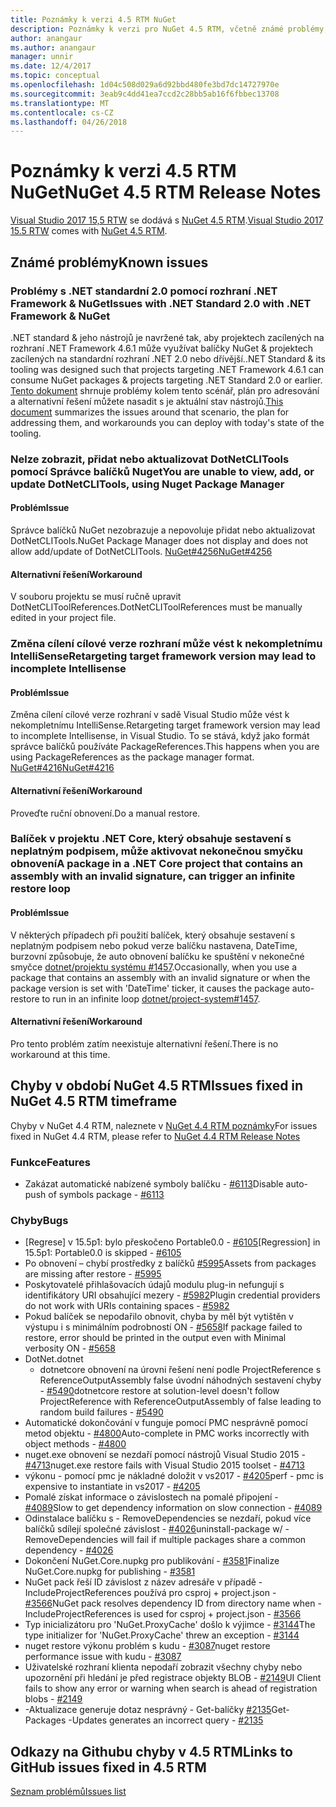 ```yaml
---
title: Poznámky k verzi 4.5 RTM NuGet
description: Poznámky k verzi pro NuGet 4.5 RTM, včetně známé problémy, opravy chyb, přidaných funkcí a chcete.
author: anangaur
ms.author: anangaur
manager: unnir
ms.date: 12/4/2017
ms.topic: conceptual
ms.openlocfilehash: 1d04c508d029a6d92bbd480fe3bd7dc14727970e
ms.sourcegitcommit: 3eab9c4dd41ea7ccd2c28bb5ab16f6fbbec13708
ms.translationtype: MT
ms.contentlocale: cs-CZ
ms.lasthandoff: 04/26/2018
---
```

# <a name="nuget-45-rtm-release-notes"></a><span data-ttu-id="3241d-103">Poznámky k verzi 4.5 RTM NuGet</span><span class="sxs-lookup"><span data-stu-id="3241d-103">NuGet 4.5 RTM Release Notes</span></span>

<span data-ttu-id="3241d-104">[Visual Studio 2017 15,5 RTW](https://www.visualstudio.com/news/releasenotes/vs2017-relnotes) se dodává s [NuGet 4.5 RTM](https://dist.nuget.org/win-x86-commandline/v4.5.0/nuget.exe).</span><span class="sxs-lookup"><span data-stu-id="3241d-104">[Visual Studio 2017 15.5 RTW](https://www.visualstudio.com/news/releasenotes/vs2017-relnotes) comes with [NuGet 4.5 RTM](https://dist.nuget.org/win-x86-commandline/v4.5.0/nuget.exe).</span></span>

## <a name="known-issues"></a><span data-ttu-id="3241d-105">Známé problémy</span><span class="sxs-lookup"><span data-stu-id="3241d-105">Known issues</span></span>

### <a name="issues-with-net-standard-20-with-net-framework--nuget"></a><span data-ttu-id="3241d-106">Problémy s .NET standardní 2.0 pomocí rozhraní .NET Framework & NuGet</span><span class="sxs-lookup"><span data-stu-id="3241d-106">Issues with .NET Standard 2.0 with .NET Framework & NuGet</span></span> 

<span data-ttu-id="3241d-107">.NET standard & jeho nástrojů je navržené tak, aby projektech zacílených na rozhraní .NET Framework 4.6.1 může využívat balíčky NuGet & projektech zacílených na standardní rozhraní .NET 2.0 nebo dřívější.</span><span class="sxs-lookup"><span data-stu-id="3241d-107">.NET Standard & its tooling was designed such that projects targeting .NET Framework 4.6.1 can consume NuGet packages & projects targeting .NET Standard 2.0 or earlier.</span></span> <span data-ttu-id="3241d-108">[Tento dokument](https://github.com/dotnet/standard/issues/481) shrnuje problémy kolem tento scénář, plán pro adresování a alternativní řešení můžete nasadit s je aktuální stav nástrojů.</span><span class="sxs-lookup"><span data-stu-id="3241d-108">[This document](https://github.com/dotnet/standard/issues/481) summarizes the issues around that scenario, the plan for addressing them, and workarounds you can deploy with today's state of the tooling.</span></span>

### <a name="you-are-unable-to-view-add-or-update-dotnetclitools-using-nuget-package-manager"></a><span data-ttu-id="3241d-109">Nelze zobrazit, přidat nebo aktualizovat DotNetCLITools pomocí Správce balíčků Nuget</span><span class="sxs-lookup"><span data-stu-id="3241d-109">You are unable to view, add, or update DotNetCLITools, using Nuget Package Manager</span></span>

#### <a name="issue"></a><span data-ttu-id="3241d-110">Problém</span><span class="sxs-lookup"><span data-stu-id="3241d-110">Issue</span></span>

<span data-ttu-id="3241d-111">Správce balíčků NuGet nezobrazuje a nepovoluje přidat nebo aktualizovat DotNetCLITools.</span><span class="sxs-lookup"><span data-stu-id="3241d-111">NuGet Package Manager does not display and does not allow add/update of DotNetCLITools.</span></span> [<span data-ttu-id="3241d-112">NuGet#4256</span><span class="sxs-lookup"><span data-stu-id="3241d-112">NuGet#4256</span></span>](https://github.com/NuGet/Home/issues/4256)

#### <a name="workaround"></a><span data-ttu-id="3241d-113">Alternativní řešení</span><span class="sxs-lookup"><span data-stu-id="3241d-113">Workaround</span></span>

<span data-ttu-id="3241d-114">V souboru projektu se musí ručně upravit DotNetCLIToolReferences.</span><span class="sxs-lookup"><span data-stu-id="3241d-114">DotNetCLIToolReferences must be manually edited in your project file.</span></span>

### <a name="retargeting-target-framework-version-may-lead-to-incomplete-intellisense"></a><span data-ttu-id="3241d-115">Změna cílení cílové verze rozhraní může vést k nekompletnímu IntelliSense</span><span class="sxs-lookup"><span data-stu-id="3241d-115">Retargeting target framework version may lead to incomplete Intellisense</span></span>

#### <a name="issue"></a><span data-ttu-id="3241d-116">Problém</span><span class="sxs-lookup"><span data-stu-id="3241d-116">Issue</span></span>

<span data-ttu-id="3241d-117">Změna cílení cílové verze rozhraní v sadě Visual Studio může vést k nekompletnímu IntelliSense.</span><span class="sxs-lookup"><span data-stu-id="3241d-117">Retargeting target framework version may lead to incomplete Intellisense, in Visual Studio.</span></span> <span data-ttu-id="3241d-118">To se stává, když jako formát správce balíčků používáte PackageReferences.</span><span class="sxs-lookup"><span data-stu-id="3241d-118">This happens when you are using PackageReferences as the package manager format.</span></span> [<span data-ttu-id="3241d-119">NuGet#4216</span><span class="sxs-lookup"><span data-stu-id="3241d-119">NuGet#4216</span></span>](https://github.com/NuGet/Home/issues/4216)

#### <a name="workaround"></a><span data-ttu-id="3241d-120">Alternativní řešení</span><span class="sxs-lookup"><span data-stu-id="3241d-120">Workaround</span></span>

<span data-ttu-id="3241d-121">Proveďte ruční obnovení.</span><span class="sxs-lookup"><span data-stu-id="3241d-121">Do a manual restore.</span></span>

### <a name="a-package-in-a-net-core-project-that-contains-an-assembly-with-an-invalid-signature-can-trigger-an-infinite-restore-loop"></a><span data-ttu-id="3241d-122">Balíček v projektu .NET Core, který obsahuje sestavení s neplatným podpisem, může aktivovat nekonečnou smyčku obnovení</span><span class="sxs-lookup"><span data-stu-id="3241d-122">A package in a .NET Core project that contains an assembly with an invalid signature, can trigger an infinite restore loop</span></span>

#### <a name="issue"></a><span data-ttu-id="3241d-123">Problém</span><span class="sxs-lookup"><span data-stu-id="3241d-123">Issue</span></span>

<span data-ttu-id="3241d-124">V některých případech při použití balíček, který obsahuje sestavení s neplatným podpisem nebo pokud verze balíčku nastavena, DateTime, burzovní způsobuje, že auto obnovení balíčku ke spuštění v nekonečné smyčce [dotnet/projektu systému #1457](https://github.com/dotnet/project-system/issues/1457).</span><span class="sxs-lookup"><span data-stu-id="3241d-124">Occasionally, when you use a package that contains an assembly with an invalid signature or when the package version is set with 'DateTime' ticker, it causes the package auto-restore to run in an infinite loop [dotnet/project-system#1457](https://github.com/dotnet/project-system/issues/1457).</span></span>

#### <a name="workaround"></a><span data-ttu-id="3241d-125">Alternativní řešení</span><span class="sxs-lookup"><span data-stu-id="3241d-125">Workaround</span></span>

<span data-ttu-id="3241d-126">Pro tento problém zatím neexistuje alternativní řešení.</span><span class="sxs-lookup"><span data-stu-id="3241d-126">There is no workaround at this time.</span></span>

## <a name="issues-fixed-in-nuget-45-rtm-timeframe"></a><span data-ttu-id="3241d-127">Chyby v období NuGet 4.5 RTM</span><span class="sxs-lookup"><span data-stu-id="3241d-127">Issues fixed in NuGet 4.5 RTM timeframe</span></span>

<span data-ttu-id="3241d-128">Chyby v NuGet 4.4 RTM, naleznete v [NuGet 4.4 RTM poznámky](../release-notes/nuget-4.4-RTM.md)</span><span class="sxs-lookup"><span data-stu-id="3241d-128">For issues fixed in NuGet 4.4 RTM, please refer to [NuGet 4.4 RTM Release Notes](../release-notes/nuget-4.4-RTM.md)</span></span> 

### <a name="features"></a><span data-ttu-id="3241d-129">Funkce</span><span class="sxs-lookup"><span data-stu-id="3241d-129">Features</span></span>

- <span data-ttu-id="3241d-130">Zakázat automatické nabízené symboly balíčku - [#6113](https://github.com/NuGet/Home/issues/6113)</span><span class="sxs-lookup"><span data-stu-id="3241d-130">Disable auto-push of symbols package - [#6113](https://github.com/NuGet/Home/issues/6113)</span></span>

### <a name="bugs"></a><span data-ttu-id="3241d-131">Chyby</span><span class="sxs-lookup"><span data-stu-id="3241d-131">Bugs</span></span>

- <span data-ttu-id="3241d-132">[Regrese] v 15.5p1: bylo přeskočeno Portable0.0 - [#6105](https://github.com/NuGet/Home/issues/6105)</span><span class="sxs-lookup"><span data-stu-id="3241d-132">[Regression] in 15.5p1: Portable0.0 is skipped - [#6105](https://github.com/NuGet/Home/issues/6105)</span></span>
- <span data-ttu-id="3241d-133">Po obnovení – chybí prostředky z balíčků [#5995](https://github.com/NuGet/Home/issues/5995)</span><span class="sxs-lookup"><span data-stu-id="3241d-133">Assets from packages are missing after restore - [#5995](https://github.com/NuGet/Home/issues/5995)</span></span>
- <span data-ttu-id="3241d-134">Poskytovatelé přihlašovacích údajů modulu plug-in nefungují s identifikátory URI obsahující mezery - [#5982](https://github.com/NuGet/Home/issues/5982)</span><span class="sxs-lookup"><span data-stu-id="3241d-134">Plugin credential providers do not work with URIs containing spaces - [#5982](https://github.com/NuGet/Home/issues/5982)</span></span>
- <span data-ttu-id="3241d-135">Pokud balíček se nepodařilo obnovit, chyba by měl být vytištěn v výstupu i s minimálním podrobností ON - [#5658](https://github.com/NuGet/Home/issues/5658)</span><span class="sxs-lookup"><span data-stu-id="3241d-135">If package failed to restore, error should be printed in the output even with Minimal verbosity ON - [#5658](https://github.com/NuGet/Home/issues/5658)</span></span>
- <span data-ttu-id="3241d-136">DotNet.</span><span class="sxs-lookup"><span data-stu-id="3241d-136">dotnet</span></span>
  - <span data-ttu-id="3241d-137">dotnetcore obnovení na úrovni řešení není podle ProjectReference s ReferenceOutputAssembly false úvodní náhodných sestavení chyby - [#5490](https://github.com/NuGet/Home/issues/5490)</span><span class="sxs-lookup"><span data-stu-id="3241d-137">dotnetcore restore at solution-level doesn't follow ProjectReference with ReferenceOutputAssembly of false leading to random build failures - [#5490](https://github.com/NuGet/Home/issues/5490)</span></span>
- <span data-ttu-id="3241d-138">Automatické dokončování v funguje pomocí PMC nesprávně pomocí metod objektu - [#4800](https://github.com/NuGet/Home/issues/4800)</span><span class="sxs-lookup"><span data-stu-id="3241d-138">Auto-complete in PMC works incorrectly with object methods - [#4800](https://github.com/NuGet/Home/issues/4800)</span></span>
- <span data-ttu-id="3241d-139">nuget.exe obnovení se nezdaří pomocí nástrojů Visual Studio 2015 - [#4713](https://github.com/NuGet/Home/issues/4713)</span><span class="sxs-lookup"><span data-stu-id="3241d-139">nuget.exe restore fails with Visual Studio 2015 toolset - [#4713](https://github.com/NuGet/Home/issues/4713)</span></span>
- <span data-ttu-id="3241d-140">výkonu - pomocí pmc je nákladné doložit v vs2017 - [#4205](https://github.com/NuGet/Home/issues/4205)</span><span class="sxs-lookup"><span data-stu-id="3241d-140">perf - pmc is expensive to instantiate in vs2017 - [#4205](https://github.com/NuGet/Home/issues/4205)</span></span>
- <span data-ttu-id="3241d-141">Pomalé získat informace o závislostech na pomalé připojení - [#4089](https://github.com/NuGet/Home/issues/4089)</span><span class="sxs-lookup"><span data-stu-id="3241d-141">Slow to get dependency information on slow connection - [#4089](https://github.com/NuGet/Home/issues/4089)</span></span>
- <span data-ttu-id="3241d-142">Odinstalace balíčku s - RemoveDependencies se nezdaří, pokud více balíčků sdílejí společné závislost - [#4026](https://github.com/NuGet/Home/issues/4026)</span><span class="sxs-lookup"><span data-stu-id="3241d-142">uninstall-package w/ -RemoveDependencies will fail if multiple packages share a common dependency - [#4026](https://github.com/NuGet/Home/issues/4026)</span></span>
- <span data-ttu-id="3241d-143">Dokončení NuGet.Core.nupkg pro publikování - [#3581](https://github.com/NuGet/Home/issues/3581)</span><span class="sxs-lookup"><span data-stu-id="3241d-143">Finalize NuGet.Core.nupkg for publishing - [#3581](https://github.com/NuGet/Home/issues/3581)</span></span>
- <span data-ttu-id="3241d-144">NuGet pack řeší ID závislost z název adresáře v případě - IncludeProjectReferences používá pro csproj + project.json - [#3566](https://github.com/NuGet/Home/issues/3566)</span><span class="sxs-lookup"><span data-stu-id="3241d-144">NuGet pack resolves dependency ID from directory name when -IncludeProjectReferences is used for csproj + project.json - [#3566](https://github.com/NuGet/Home/issues/3566)</span></span>
- <span data-ttu-id="3241d-145">Typ inicializátoru pro 'NuGet.ProxyCache' došlo k výjimce - [#3144](https://github.com/NuGet/Home/issues/3144)</span><span class="sxs-lookup"><span data-stu-id="3241d-145">The type initializer for 'NuGet.ProxyCache' threw an exception - [#3144](https://github.com/NuGet/Home/issues/3144)</span></span>
- <span data-ttu-id="3241d-146">nuget restore výkonu problém s kudu - [#3087](https://github.com/NuGet/Home/issues/3087)</span><span class="sxs-lookup"><span data-stu-id="3241d-146">nuget restore performance issue with kudu - [#3087](https://github.com/NuGet/Home/issues/3087)</span></span>
- <span data-ttu-id="3241d-147">Uživatelské rozhraní klienta nepodaří zobrazit všechny chyby nebo upozornění při hledání je před registrace objekty BLOB - [#2149](https://github.com/NuGet/Home/issues/2149)</span><span class="sxs-lookup"><span data-stu-id="3241d-147">UI Client fails to show any error or warning when search is ahead of registration blobs - [#2149](https://github.com/NuGet/Home/issues/2149)</span></span>
- <span data-ttu-id="3241d-148">-Aktualizace generuje dotaz nesprávný - Get-balíčky [#2135](https://github.com/NuGet/Home/issues/2135)</span><span class="sxs-lookup"><span data-stu-id="3241d-148">Get-Packages -Updates generates an incorrect query - [#2135](https://github.com/NuGet/Home/issues/2135)</span></span>

## <a name="links-to-github-issues-fixed-in-45-rtm"></a><span data-ttu-id="3241d-149">Odkazy na Githubu chyby v 4.5 RTM</span><span class="sxs-lookup"><span data-stu-id="3241d-149">Links to GitHub issues fixed in 4.5 RTM</span></span>

[<span data-ttu-id="3241d-150">Seznam problémů</span><span class="sxs-lookup"><span data-stu-id="3241d-150">Issues list</span></span>](https://github.com/NuGet/Home/issues?q=is%3Aissue+milestone%3A4.5+is%3Aclosed)
